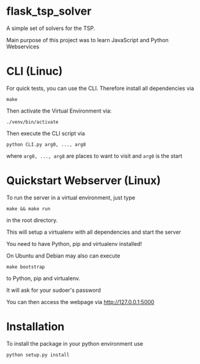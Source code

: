 # flask_tsp_solver
A simple set of solvers for the TSP. 

Main purpose of this project was to learn JavaScript and Python Webservices 

# CLI (Linuc)

For quick tests, you can use the CLI.
Therefore install all dependencies via

```make```

Then activate the Virtual Environment via:

```./venv/bin/activate```

Then execute the CLI script via

```python CLI.py arg0, ..., arg8```

where ```arg0, ..., arg8``` are places to want to visit and ```arg0``` is the start


# Quickstart Webserver (Linux)

To run the server in a virtual environment, just type

```make && make run```

in the root directory.

This will setup a virtualenv with all dependencies and start the server

You need to have Python, pip and virtualenv installed!

On Ubuntu and Debian may also can execute

```make bootstrap```

to Python, pip and virtualenv.

It will ask for your sudoer's password

You can then access the webpage via http://127.0.0.1:5000

# Installation

To install the package in your python environment use

```python setup.py install```
